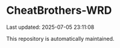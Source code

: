 # CheatBrothers-WRD

Last updated: 2025-07-05 23:11:08

This repository is automatically maintained.
